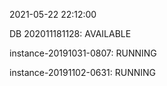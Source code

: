 2021-05-22 22:12:00

DB 202011181128: AVAILABLE

instance-20191031-0807: RUNNING

instance-20191102-0631: RUNNING